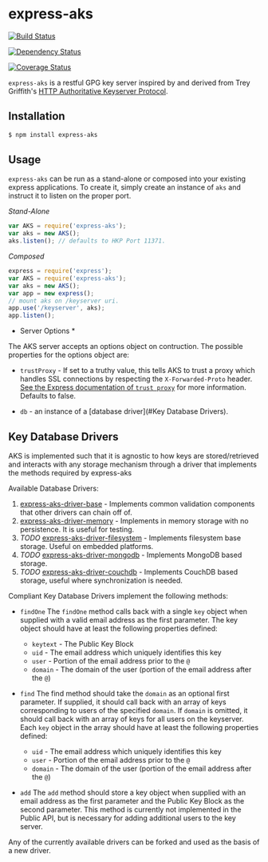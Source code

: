express-aks
========================
[![Build Status](https://travis-ci.org/dopry/express-aks.svg?branch=master)](https://travis-ci.org/dopry/express-aks)

[![Dependency Status](https://david-dm.org/dopry/express-aks.svg)](https://david-dm.org/dopry/express-aks)

[![Coverage Status](https://coveralls.io/repos/dopry/express-aks/badge.svg?branch=master&service=github)](https://coveralls.io/github/dopry/express-aks?branch=master)

`express-aks` is a restful GPG key server inspired by and derived from Trey Griffith's [HTTP Authoritative Keyserver Protocol](https://github.com/treygriffith/aks/wiki/Protocol).

Installation
------------

```bash
$ npm install express-aks
```

Usage
-----

`express-aks` can be run as a stand-alone or composed into your existing express applications. To create it, simply create an instance of `aks` and instruct it to listen on the proper port.

*Stand-Alone*

```javascript
var AKS = require('express-aks');
var aks = new AKS();
aks.listen(); // defaults to HKP Port 11371.
```

*Composed*

```javascript
express = require('express');
var AKS = require('express-aks');
var aks = new AKS();
var app = new express();
// mount aks on /keyserver uri.
app.use('/keyserver', aks);
app.listen();
```


* Server Options *

The AKS server accepts an options object on contruction.
The possible properties for the options object are:

* `trustProxy` - If set to a truthy value, this tells AKS to trust a proxy which handles SSL connections by respecting the `X-Forwarded-Proto` header. [See the Express documentation of `trust proxy`](http://expressjs.com/api.html#app-settings) for more information. Defaults to false.

* `db` - an instance of a [database driver](#Key Database Drivers).

Key Database Drivers
--------------------

AKS is implemented such that it is agnostic to how keys are stored/retrieved and interacts with any storage mechanism through a driver that implements the methods required by express-aks

Available Database Drivers:

1. [express-aks-driver-base](http://github.com/dopry/express-aks-driver-base) - Implements common validation components that other drivers can chain off of.
1. [express-aks-driver-memory](http://github.com/dopry/express-aks-driver-memory) - Implements in memory storage with no persistence. It is useful for testing.
1. *TODO* [express-aks-driver-filesystem](http://github.com/dopry/express-aks-driver-filesystem) - Implements filesystem base storage. Useful on embedded platforms.
1. *TODO* [express-aks-driver-mongodb](http://github.com/dopry/express-aks-driver-mongodb) - Implements MongoDB based storage.
1. *TODO* [express-aks-driver-couchdb](http://github.com/dopry/express-aks-driver-couchdb) - Implements CouchDB based storage, useful where synchronization is needed.


Compliant Key Database Drivers implement the following methods:

* `findOne`
	The `findOne` method calls back with a single `key` object when supplied with a valid email address as the first parameter. The key object should have at least the following properties defined:
	* `keytext` - The Public Key Block
	* `uid` - The email address which uniquely identifies this key
	* `user` - Portion of the email address prior to the `@`
	* `domain` - The domain of the user (portion of the email address after the `@`)

* `find`
	The find method should take the `domain` as an optional first parameter. If supplied, it should call back with an array of keys corresponding to users of the specified `domain`. If `domain` is omitted, it should call back with an array of keys for all users on the keyserver. Each `key` object in the array should have at least the following properties defined:
	* `uid` - The email address which uniquely identifies this key
	* `user` - Portion of the email address prior to the `@`
	* `domain` - The domain of the user (portion of the email address after the `@`)

* `add`
	The `add` method should store a key object when supplied with an email address as the first parameter and the Public Key Block as the second parameter. This method is currently not implemented in the Public API, but is necessary for adding additional users to the key server.

Any of the currently available drivers can be forked and used as the basis of a new driver.
